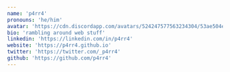 ```yaml
---
name: 'p4rr4'
pronouns: 'he/him'
avatar: 'https://cdn.discordapp.com/avatars/524247577563234304/53ae504e2ed633a6c149d320cf93e937?size=1024'
bio: 'rambling around web stuff'
linkedin: 'https://linkedin.com/in/p4rr4'
website: 'https://p4rr4.github.io'
twitter: 'https://twitter.com/_p4rr4'
github: 'https://github.com/p4rr4'
---
```

